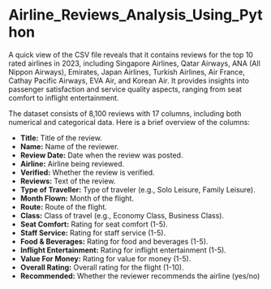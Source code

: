 # Airline_Reviews_Analysis_Using_Python

A quick view of the CSV file reveals that it contains reviews for the top 10 rated airlines in 2023, including Singapore Airlines, Qatar Airways, ANA (All Nippon Airways), Emirates, Japan Airlines, Turkish Airlines, Air France, Cathay Pacific Airways, EVA Air, and Korean Air. It provides insights into passenger satisfaction and service quality aspects, ranging from seat comfort to inflight entertainment.

The dataset consists of 8,100 reviews with 17 columns, including both numerical and categorical data. Here is a brief overview of the columns:

- **Title:** Title of the review.
- **Name:** Name of the reviewer.
- **Review Date:** Date when the review was posted.
- **Airline:** Airline being reviewed.
- **Verified:** Whether the review is verified.
- **Reviews:** Text of the review.
- **Type of Traveller:** Type of traveler (e.g., Solo Leisure, Family Leisure).
- **Month Flown:** Month of the flight.
- **Route:** Route of the flight.
- **Class:** Class of travel (e.g., Economy Class, Business Class).
- **Seat Comfort:** Rating for seat comfort (1-5).
- **Staff Service:** Rating for staff service (1-5).
- **Food & Beverages:** Rating for food and beverages (1-5).
- **Inflight Entertainment:** Rating for inflight entertainment (1-5).
- **Value For Money:** Rating for value for money (1-5).
- **Overall Rating:** Overall rating for the flight (1-10).
- **Recommended:** Whether the reviewer recommends the airline (yes/no)
